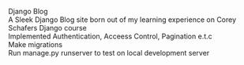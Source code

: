 Django Blog 
<br/>
A Sleek Django Blog site born out of my learning experience on Corey Schafers Django course
<br/>
Implemented Authentication, Acceess Control, Pagination e.t.c
<br/>
Make migrations 
<br/>
Run manage.py runserver to test on local development server 
